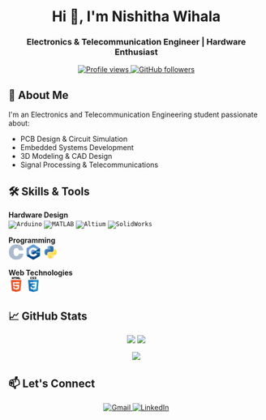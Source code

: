 <h1 align="center">Hi 👋, I'm Nishitha Wihala</h1>
<h3 align="center">Electronics & Telecommunication Engineer | Hardware Enthusiast</h3>

<p align="center">
  <a href="https://github.com/nishitha0730">
    <img src="https://komarev.com/ghpvc/?username=nishitha0730&label=Profile%20views&color=0e75b6&style=flat" alt="Profile views" />
  </a>
  <a href="https://github.com/nishitha0730?tab=followers">
    <img src="https://img.shields.io/github/followers/nishitha0730?label=Follow&style=social" alt="GitHub followers" />
  </a>
</p>

## 🚀 About Me

I'm an Electronics and Telecommunication Engineering student passionate about:
- PCB Design & Circuit Simulation
- Embedded Systems Development
- 3D Modeling & CAD Design
- Signal Processing & Telecommunications

## 🛠️ Skills & Tools

**Hardware Design**  
<code><img height="30" src="https://cdn.worldvectorlogo.com/logos/arduino-1.svg" alt="Arduino"></code>
<code><img height="30" src="https://upload.wikimedia.org/wikipedia/commons/2/21/Matlab_Logo.png" alt="MATLAB"></code>
<code><img height="30" src="https://www.vectorlogo.zone/logos/altium/altium-icon.svg" alt="Altium"></code>
<code><img height="30" src="https://www.vectorlogo.zone/logos/solidworks/solidworks-icon.svg" alt="SolidWorks"></code>

**Programming**  
<code><img height="30" src="https://raw.githubusercontent.com/devicons/devicon/master/icons/c/c-original.svg" alt="C"></code>
<code><img height="30" src="https://raw.githubusercontent.com/devicons/devicon/master/icons/cplusplus/cplusplus-original.svg" alt="C++"></code>
<code><img height="30" src="https://raw.githubusercontent.com/devicons/devicon/master/icons/python/python-original.svg" alt="Python"></code>

**Web Technologies**  
<code><img height="30" src="https://raw.githubusercontent.com/devicons/devicon/master/icons/html5/html5-original-wordmark.svg" alt="HTML5"></code>
<code><img height="30" src="https://raw.githubusercontent.com/devicons/devicon/master/icons/css3/css3-original-wordmark.svg" alt="CSS3"></code>

## 📈 GitHub Stats

<p align="center">
  <img width="48%" src="https://github-readme-stats.vercel.app/api?username=nishitha0730&show_icons=true&theme=default&hide_border=true" />
  <img width="48%" src="https://github-readme-streak-stats.herokuapp.com/?user=nishitha0730&hide_border=true" />
</p>

<p align="center">
  <img width="40%" src="https://github-readme-stats.vercel.app/api/top-langs/?username=nishitha0730&layout=compact&hide_border=true&langs_count=6" />
</p>

## 📫 Let's Connect

<p align="center">
  <a href="mailto:nishithawihala30@gmail.com">
    <img src="https://img.shields.io/badge/Gmail-D14836?style=for-the-badge&logo=gmail&logoColor=white" alt="Gmail">
  </a>
  <a href="https://www.linkedin.com/in/yourprofile">
    <img src="https://img.shields.io/badge/LinkedIn-0077B5?style=for-the-badge&logo=linkedin&logoColor=white" alt="LinkedIn">
  </a>
</p>
